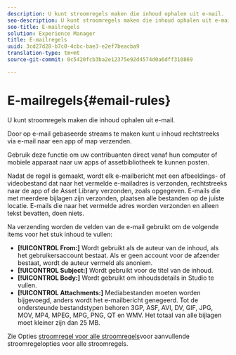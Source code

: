 ```yaml
---
description: U kunt stroomregels maken die inhoud ophalen uit e-mail.
seo-description: U kunt stroomregels maken die inhoud ophalen uit e-mail.
seo-title: E-mailregels
solution: Experience Manager
title: E-mailregels
uuid: 3cd27d28-b7c0-4cbc-bae3-e2ef7beacba9
translation-type: tm+mt
source-git-commit: 0c5420fcb3ba2e12375e92d4574d0a6dff310869

---
```



# E-mailregels{#email-rules}

U kunt stroomregels maken die inhoud ophalen uit e-mail.

Door op e-mail gebaseerde streams te maken kunt u inhoud rechtstreeks via e-mail naar een app of map verzenden.

Gebruik deze functie om uw contribuanten direct vanaf hun computer of mobiele apparaat naar uw apps of assetbibliotheek te kunnen posten.

Nadat de regel is gemaakt, wordt elk e-mailbericht met een afbeeldings- of videobestand dat naar het vermelde e-mailadres is verzonden, rechtstreeks naar de app of de Asset Library verzonden, zoals opgegeven. E-mails die met meerdere bijlagen zijn verzonden, plaatsen alle bestanden op de juiste locatie. E-mails die naar het vermelde adres worden verzonden en alleen tekst bevatten, doen niets.

Na verzending worden de velden van de e-mail gebruikt om de volgende items voor het stuk inhoud te vullen:

* **[!UICONTROL From:]** Wordt gebruikt als de auteur van de inhoud, als het gebruikersaccount bestaat. Als er geen account voor de afzender bestaat, wordt de auteur vermeld als anoniem.
* **[!UICONTROL Subject:]** Wordt gebruikt voor de titel van de inhoud.
* **[!UICONTROL Body:]** Wordt gebruikt om inhoudsdetails in Studio te vullen.
* **[!UICONTROL Attachments:]** Mediabestanden moeten worden bijgevoegd, anders wordt het e-mailbericht genegeerd. Tot de ondersteunde bestandstypen behoren 3GP, ASF, AVI, DV, GIF, JPG, MOV, MP4, MPEG, MPG, PNG, QT en WMV. Het totaal van alle bijlagen moet kleiner zijn dan 25 MB.

Zie Opties [stroomregel voor alle stroomregels](../c-streams/c-stream-rule-options-for-all-stream-rules.md#c_stream_rule_options_for_all_stream_rules)voor aanvullende stroomregelopties voor alle stroomregels.
